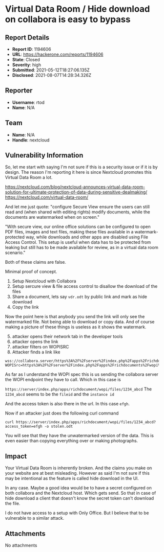 # Virtual Data Room / Hide download on collabora is easy to bypass

## Report Details
- **Report ID**: 1194606
- **URL**: https://hackerone.com/reports/1194606
- **State**: Closed
- **Severity**: high
- **Submitted**: 2021-05-12T18:27:06.135Z
- **Disclosed**: 2021-08-07T14:28:34.326Z

## Reporter
- **Username**: rtod
- **Name**: N/A

## Team
- **Name**: N/A
- **Handle**: nextcloud

## Vulnerability Information
So, let me start with saying I'm not sure if this is a security issue or if it is by design. The reason I'm reporting it here is since Nextcloud promotes this Virtual Data Room a lot.

https://nextcloud.com/blog/nextcloud-announces-virtual-data-room-solution-for-ultimate-protection-of-data-during-sensitive-dealmaking/
https://nextcloud.com/virtual-data-room/

And let me just quote: "configure Secure View ensure the users can still read and (when shared with editing rights) modify documents, while the documents are watermarked when on screen."

"With secure view, our online office solutions can be configured to open PDF files, images and text files, making these files available in a watermark-protected way, while downloads and other apps are disabled using File Access Control. This setup is useful when data has to be protected from leaking but still has to be made available for review, as in a virtual data room scenario."

Both of these claims are false. 

Minimal proof of concept.

1. Setup Nextcloud with Collabora
2. Setup sercure view & file access control to disallow the download of the files
3. Share a document, lets say `vdr.odt` by public link and mark as hide download
4. Copy the link

Now the point here is that anybody you send the link will only see the watermarked file. Not being able to download or copy data. And of course making a picture of these things is useless as it shows the watermark.

5. attacker opens their network tab in the developer tools
6. attacker opens the link
7. attacker filters on WOPISRC
8. Attacker finds a link like

```
wss://collabora.server/https%3A%2F%2Fserver%2Findex.php%2Fapps%2Frichdocuments%2Fwopi%2Ffiles%2F1234_abcd%3Faccess_token%3efgh%26access_token_ttl%3D0/ws?WOPISrc=https%3A%2F%2Fserver%2Findex.php%2Fapps%2Frichdocuments%2Fwopi%2Ffiles%2F1234_abcd&compat=/ws
```

As far as I understand the WOPI spec this is us sending the collabora server the WOPI endpoint they have to call. Which in this case is

`https://server/index.php/apps/richdocument/wopi/files/1234_abcd`
The `1234_abcd` seems to be the `fileid` and the `instance id`

And the access token is also there in the url. In this case `efgh`.

Now if an attacker just does the following curl command

```
curl https://server/index.php/apps/richdocument/wopi/files/1234_abcd?access_token=efgh -o stolen.odt
```

You will see that they have the unwatermarked version of the data. This is even easier than copying everything over or making photographs.

## Impact

Your Virtual Data Room is inherently broken. And the claims you make on your website are at best misleading.
However as said I'm not sure if this may be intentional as the feature is called hide download in the UI.

In any case. Maybe a good idea would be to have a secret configured on both collabora and the Nextcloud host. Which gets send. So that in case of hide download a client that doesn't know the secret token can't download the file.

I do not have access to a setup with Only Office. But I believe that to be vulnerable to a similar attack.

## Attachments
No attachments
